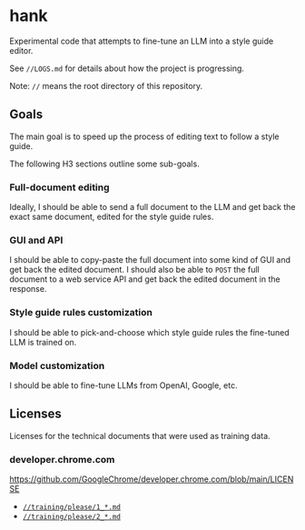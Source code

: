 # hank

Experimental code that attempts to fine-tune an LLM into a style guide editor.

See `//LOGS.md` for details about how the project is progressing.

Note: `//` means the root directory of this repository.

## Goals

The main goal is to speed up the process of editing text to follow a style guide.

The following H3 sections outline some sub-goals.

### Full-document editing

Ideally, I should be able to send a full document to the LLM and get back the
exact same document, edited for the style guide rules.

### GUI and API

I should be able to copy-paste the full document into some kind of GUI and
get back the edited document. I should also be able to `POST` the full document
to a web service API and get back the edited document in the response.

### Style guide rules customization

I should be able to pick-and-choose which style guide rules the fine-tuned LLM
is trained on.

### Model customization

I should be able to fine-tune LLMs from OpenAI, Google, etc.

## Licenses

Licenses for the technical documents that were used as training data.

### developer.chrome.com

https://github.com/GoogleChrome/developer.chrome.com/blob/main/LICENSE

* [`//training/please/1_*.md`](https://github.com/GoogleChrome/developer.chrome.com/blob/e115dc46406bdc0667d6e614e6779f63ce52c8f8/site/en/docs/devtools/evaluate-performance/index.md)
* [`//training/please/2_*.md`](https://github.com/GoogleChrome/developer.chrome.com/blob/e115dc46406bdc0667d6e614e6779f63ce52c8f8/site/en/docs/devtools/css/index.md)